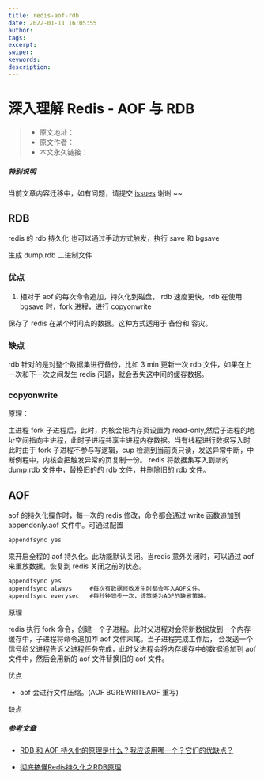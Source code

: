 ```yaml
---
title: redis-aof-rdb
date: 2022-01-11 16:05:55
author:
tags:
excerpt:
swiper:
keywords:
description:
---
```


# 深入理解 Redis - AOF 与 RDB

> * 原文地址：[]()
> * 原文作者：[]()
> * 本文永久链接：[]()

##### **特别说明**

当前文章内容迁移中，如有问题，请提交 [issues](https://github.com/Starrier/starrier.github.io/issues) 谢谢 ~~

## RDB 

redis 的 rdb  持久化  也可以通过手动方式触发，执行 save 和 bgsave

生成 dump.rdb 二进制文件

### 优点

1. 相对于 aof 的每次命令追加，持久化到磁盘， rdb 速度更快，rdb 在使用 bgsave 时，fork 进程，进行 copyonwrite

保存了 redis 在某个时间点的数据。这种方式适用于 备份和 容灾。

### 缺点

rdb 针对的是对整个数据集进行备份，比如 3 min 更新一次 rdb 文件，如果在上一次和下一次之间发生 redis 问题，就会丢失这中间的缓存数据。


### copyonwrite

原理：

主进程 fork 子进程后，此时，内核会把内存页设置为 read-only,然后子进程的地址空间指向主进程，此时子进程共享主进程内存数据。当有线程进行数据写入时 此时由于 fork 子进程不参与写逻辑，cup 检测到当前页只读，发送异常中断，中断例程中，内核会把触发异常的页复制一份。
redis 将数据集写入到新的 dump.rdb 文件中，替换旧的的 rdb 文件，并删除旧的 rdb 文件。


## AOF

aof 的持久化操作时，每一次的 redis 修改，命令都会通过 write 函数追加到  appendonly.aof 文件中。可通过配置 

```javascript
appendfsync yes
```

来开启全程的 aof 持久化。此功能默认关闭。当redis 意外关闭时，可以通过 aof 来重放数据，恢复到 redis 关闭之前的状态。

```javascript
appendfsync yes
appendfsync always     #每次有数据修改发生时都会写入AOF文件。
appendfsync everysec   #每秒钟同步一次，该策略为AOF的缺省策略。
```

原理

redis 执行 fork 命令，创建一个子进程。此时父进程对会将新数据放到一个内存缓存中，子进程将命令追加咋 aof 文件末尾。当子进程完成工作后，
会发送一个信号给父进程告诉父进程任务完成，此时父进程会将内存缓存中的数据追加到 aof 文件中，然后会用新的 aof 文件替换旧的 aof 文件。

优点

- aof 会进行文件压缩。(AOF BGREWRITEAOF 重写)

缺点






##### 参考文章

- [RDB 和 AOF 持久化的原理是什么？我应该用哪一个？它们的优缺点？](https://segmentfault.com/a/1190000018388385)

- [彻底搞懂Redis持久化之RDB原理](https://blog.csdn.net/ctwctw/article/details/105147277?utm_source=app&app_version=4.21.1&utm_source=app)
